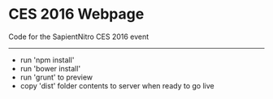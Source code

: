 # CES 2016 Webpage


Code for the SapientNitro CES 2016 event

---

- run 'npm install'
- run 'bower install'
- run 'grunt' to preview
- copy 'dist' folder contents to server when ready to go live